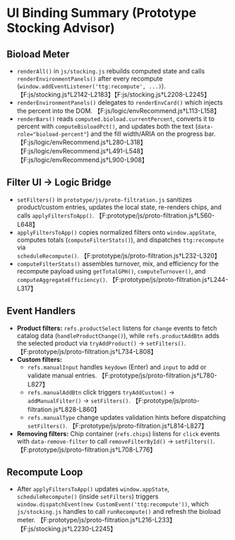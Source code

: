 # UI Binding Summary (Prototype Stocking Advisor)

## Bioload Meter
- `renderAll()` in `js/stocking.js` rebuilds computed state and calls `renderEnvironmentPanels()` after every recompute (`window.addEventListener('ttg:recompute', ...)`). 【F:js/stocking.js†L2142-L2183】【F:js/stocking.js†L2208-L2245】
- `renderEnvironmentPanels()` delegates to `renderEnvCard()` which injects the percent into the DOM. 【F:js/logic/envRecommend.js†L113-L158】
- `renderBars()` reads `computed.bioload.currentPercent`, converts it to percent with `computeBioloadPct()`, and updates both the text (`data-role="bioload-percent"`) and the fill width/ARIA on the progress bar. 【F:js/logic/envRecommend.js†L280-L318】【F:js/logic/envRecommend.js†L491-L548】【F:js/logic/envRecommend.js†L900-L908】

## Filter UI → Logic Bridge
- `setFilters()` in `prototype/js/proto-filtration.js` sanitizes product/custom entries, updates the local state, re-renders chips, and calls `applyFiltersToApp()`. 【F:prototype/js/proto-filtration.js†L560-L648】
- `applyFiltersToApp()` copies normalized filters onto `window.appState`, computes totals (`computeFilterStats()`), and dispatches `ttg:recompute` via `scheduleRecompute()`. 【F:prototype/js/proto-filtration.js†L232-L320】
- `computeFilterStats()` assembles turnover, mix, and efficiency for the recompute payload using `getTotalGPH()`, `computeTurnover()`, and `computeAggregateEfficiency()`. 【F:prototype/js/proto-filtration.js†L244-L317】

## Event Handlers
- **Product filters:** `refs.productSelect` listens for `change` events to fetch catalog data (`handleProductChange()`), while `refs.productAddBtn` adds the selected product via `tryAddProduct()` → `setFilters()`. 【F:prototype/js/proto-filtration.js†L734-L808】
- **Custom filters:**
  - `refs.manualInput` handles `keydown` (Enter) and `input` to add or validate manual entries. 【F:prototype/js/proto-filtration.js†L780-L827】
  - `refs.manualAddBtn` click triggers `tryAddCustom()` → `addManualFilter()` → `setFilters()`. 【F:prototype/js/proto-filtration.js†L828-L860】
  - `refs.manualType` change updates validation hints before dispatching `setFilters()`. 【F:prototype/js/proto-filtration.js†L814-L827】
- **Removing filters:** Chip container (`refs.chips`) listens for `click` events with `data-remove-filter` to call `removeFilterById()` → `setFilters()`. 【F:prototype/js/proto-filtration.js†L708-L776】

## Recompute Loop
- After `applyFiltersToApp()` updates `window.appState`, `scheduleRecompute()` (inside `setFilters`) triggers `window.dispatchEvent(new CustomEvent('ttg:recompute'))`, which `js/stocking.js` handles to call `runRecompute()` and refresh the bioload meter. 【F:prototype/js/proto-filtration.js†L216-L233】【F:js/stocking.js†L2230-L2245】
